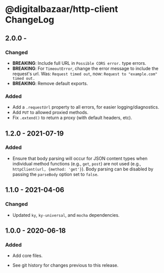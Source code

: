 # @digitalbazaar/http-client ChangeLog

## 2.0.0 -

### Changed
- **BREAKING**: Include full URL in `Possible CORS error.` type errors.
- **BREAKING**: For `TimeoutError`, change the error message to include the
  request's url. Was: `Request timed out`, 
  now: `Request to "example.com" timed out.`
- **BREAKING**: Remove default exports.

### Added
- Add a `.requestUrl` property to all errors, for easier logging/diagnostics.
- Add `PUT` to allowed proxied methods.
- Fix `.extend()` to return a proxy (with default headers, etc).

## 1.2.0 - 2021-07-19

### Added
- Ensure that body parsing will occur for JSON content types
  when individual method functions (e.g., `get`, `post`) are
  not used (e.g., `httpClient(url, {method: 'get'}`). Body
  parsing can be disabled by passing the `parseBody` option
  set to `false`.

## 1.1.0 - 2021-04-06

### Changed
- Updated `ky`, `ky-universal`, and `mocha` dependencies.

## 1.0.0 - 2020-06-18

### Added
- Add core files.

- See git history for changes previous to this release.

